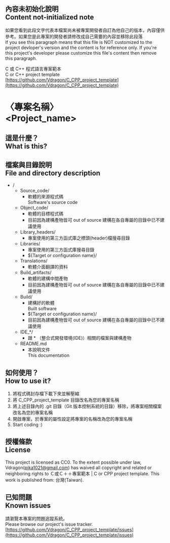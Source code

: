 ## 內容未初始化說明<br />Content not-initialized note
如果您看到此段文字代表本檔案尚未被專案開發者自訂為他自己的版本，內容僅供參考。如果您是此專案的開發者請修改成自己需要的內容並移除此段落  
If you see this paragraph means that this file is NOT customized to the project devloper's version and the content is for reference only.  If you're this project's developer please customize this file's content then remove this paragraph.

C 或 C++ 程式語言專案範本<br />C or C++ project template
[https://github.com/Vdragon/C_CPP_project_template](https://github.com/Vdragon/C_CPP_project_template)

# 〈專案名稱〉<br />&lt;Project_name&gt;

## 這是什麼？<br />What is this?

## 檔案與目錄說明<br />File and directory description
* /
    * Source_code/
        * 軟體的來源程式碼  
          Software's source code
    * Object_code/
        * 軟體的目標程式碼
        * 目前因為建構產物皆可 out of source 建構在各自專屬的目錄中已不建議使用
    * Library_headers/
    	* 專案使用的第三方函式庫之標頭(header)檔搜尋目錄
    * Libraries/
    	* 專案使用的第三方函式庫搜尋目錄
    	* ${Target or configuration name}/
    * Translations/
        * 軟體介面翻譯的資料
    * Build_artifacts/
    	* 軟體的建構中間產物
    	* 目前因為建構產物皆可 out of source 建構在各自專屬的目錄中已不建議使用
    * Build/
        * 建構好的軟體  
          Built software
        * ${Target or configuration name}/
        * 目前因為建構產物皆可 out of source 建構在各自專屬的目錄中已不建議使用
    * IDE_*/
        * 跟 * （整合式開發環境(IDE)）相關的檔案與建構產物
    * README.md
        * 本說明文件  
          This documentation

## 如何使用？<br />How to use it?
1. 將程式碼封存檔下載下來並解壓縮
2. 將 C_CPP_project_template 目錄改名為您的專案名稱
3. 將上述目錄內的 .git 目錄（Git 版本控制系統的目錄）移除，將專案相關檔案改名為您的專案名稱
4. 開啟專案，於專案的屬性設定將專案的名稱改為您的專案名稱
5. Start coding :)

## 授權條款<br />License
This project is licensed as CC0.
To the extent possible under law, Vdragon(pika1021@gmail.com) has waived all copyright and related or neighboring rights to Ｃ或Ｃ＋＋專案範本 | C or CPP project template. This work is published from: 台灣(Taiwan). 

## 已知問題<br />Known issues
請瀏覽本專案的問題追蹤系統。  
Please browse our project's issue tracker.  
[https://github.com/Vdragon/C_CPP_project_template/issues](https://github.com/Vdragon/C_CPP_project_template/issues)